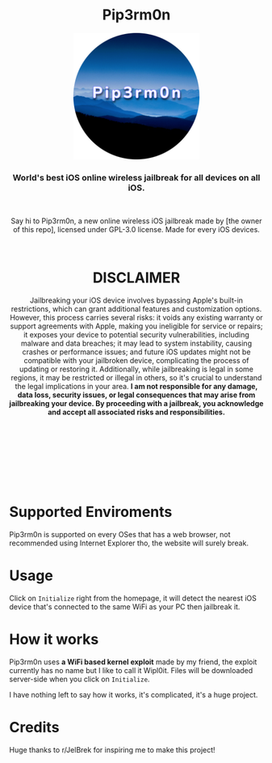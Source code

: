 <h1 align="center">Pip3rm0n</h1>
<p align="center">
  <img src="Pip3rm0n.png" width=250 />
</p>

<h3 align="center">World's best iOS online wireless jailbreak for all devices on all iOS.</h3>
<br>

<p align="center">Say hi to Pip3rm0n, a new online wireless iOS jailbreak made by [the owner of this repo], licensed under GPL-3.0 license. Made for every iOS devices.</p>
<br>

<h1 align="center">DISCLAIMER</h1>

<p align="center">Jailbreaking your iOS device involves bypassing Apple's built-in restrictions, which can grant additional features and customization options. However, this process carries several risks: it voids any existing warranty or support agreements with Apple, making you ineligible for service or repairs; it exposes your device to potential security vulnerabilities, including malware and data breaches; it may lead to system instability, causing crashes or performance issues; and future iOS updates might not be compatible with your jailbroken device, complicating the process of updating or restoring it. Additionally, while jailbreaking is legal in some regions, it may be restricted or illegal in others, so it's crucial to understand the legal implications in your area. <b>I am not responsible for any damage, data loss, security issues, or legal consequences that may arise from jailbreaking your device. By proceeding with a jailbreak, you acknowledge and accept all associated risks and responsibilities.</b></p>
<br>
<br>
<br>
<br>
<br>
<br>
<br>

# Supported Enviroments
Pip3rm0n is supported on every OSes that has a web browser, not recommended using Internet Explorer tho, the website will surely break.

# Usage
Click on `Initialize` right from the homepage, it will detect the nearest iOS device that's connected to the same WiFi as your PC then jailbreak it.

# How it works
Pip3rm0n uses **a WiFi based kernel exploit** made by my friend, the exploit currently has no name but I like to call it Wipl0it.
Files will be downloaded server-side when you click on `Initialize`.

I have nothing left to say how it works, it's complicated, it's a huge project.

# Credits
Huge thanks to r/JelBrek for inspiring me to make this project!
